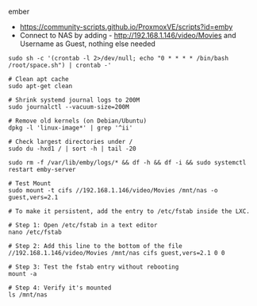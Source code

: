 ember

- https://community-scripts.github.io/ProxmoxVE/scripts?id=emby
- Connect to NAS by adding - http://192.168.1.146/video/Movies and Username as Guest, nothing else needed 


```
sudo sh -c '(crontab -l 2>/dev/null; echo "0 * * * * /bin/bash /root/space.sh") | crontab -'

```

```
# Clean apt cache
sudo apt-get clean

# Shrink systemd journal logs to 200M
sudo journalctl --vacuum-size=200M

# Remove old kernels (on Debian/Ubuntu)
dpkg -l 'linux-image*' | grep '^ii'

# Check largest directories under /
sudo du -hxd1 / | sort -h | tail -20

```

```
sudo rm -f /var/lib/emby/logs/* && df -h && df -i && sudo systemctl restart emby-server

```

```
# Test Mount
sudo mount -t cifs //192.168.1.146/video/Movies /mnt/nas -o guest,vers=2.1

# To make it persistent, add the entry to /etc/fstab inside the LXC.

# Step 1: Open /etc/fstab in a text editor
nano /etc/fstab

# Step 2: Add this line to the bottom of the file
//192.168.1.146/video/Movies /mnt/nas cifs guest,vers=2.1 0 0

# Step 3: Test the fstab entry without rebooting
mount -a

# Step 4: Verify it's mounted
ls /mnt/nas

```
